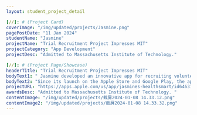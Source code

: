 ```yaml
---
layout: student_project_detail

[//]: # (Project Card)
coverImage: "/img/updated/projects/Jasmine.png"
pagePostDate: "11 Jan 2024"
studentName: "Jasmine"
projectName: "Trial Recruitment Project Impresses MIT"
projectCategory: "App Development"
projectDesc: "Admitted to Massachusetts Institute of Technology."

[//]: # (Project Page/Showcase)
headerTitle: "Trial Recruitment Project Impresses MIT"
bodyText1: " Jasmine developed an innovative app for recruiting volunteers for clinical trials of new drugs. What makes this app unique is its ability to intelligently push clinical trial opportunities that match the user's background information."
bodyText2: "Since its launch on the Apple Store and Google Play, the app has received widespread acclaim and caught the attention of the Massachusetts Institute of Technology (MIT). This not only earned Jasmine an admission opportunity to the prestigious institution but also made a significant contribution to the global healthcare and medical field."
projectURL: "https://apps.apple.com/us/app/jasmines-healthsmart/id6463776262"
awardsDesc: "Admitted to Massachusetts Institute of Technology. "
contentImage: "/img/updated/projects/截屏2024-01-08 14.33.12.png"
contentImage2: "/img/updated/projects/截屏2024-01-08 14.33.32.png"
---
```

